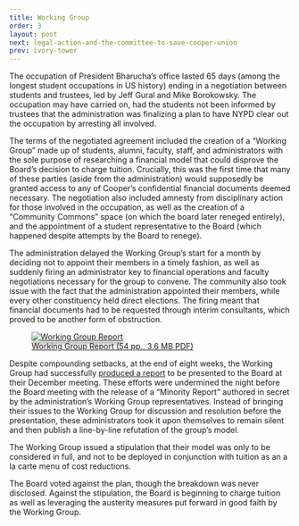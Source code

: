 ```yaml
---
title: Working Group
order: 3
layout: post
next: legal-action-and-the-committee-to-save-cooper-union
prev: ivory-tower
---
```

 
The occupation of President Bharucha’s office lasted 65 days (among the longest student occupations in US history) ending in a negotiation between students and trustees, led by Jeff Gural and Mike Borokowsky. The occupation may have carried on, had the students not been informed by trustees that the administration was finalizing a plan to have NYPD clear out the occupation by arresting all involved. 

The terms of the negotiated agreement included the creation of a “Working Group” made up of students, alumni, faculty, staff, and administrators with the sole purpose of researching a financial model that could disprove the Board’s decision to charge tuition. Crucially, this was the first time that many of these parties (aside from the administration) would supposedly be granted access to any of Cooper’s confidential financial documents deemed necessary. The negotiation also included amnesty from disciplinary action for those involved in the occupation, as well as the creation of a “Community Commons” space (on which the board later reneged entirely), and the appointment of a student representative to the Board (which happened despite attempts by the Board to renege).

The administration delayed the Working Group’s start for a month by deciding not to appoint their members in a timely fashion, as well as suddenly firing an administrator key to financial operations and faculty negotiations necessary for the group to convene. The community also took issue with the fact that the administration appointed their members, while every other constituency held direct elections. The firing meant that financial documents had to be requested through interim consultants, which proved to be another form of obstruction.

<figure class="pull-right">
	<a href="http://cooper.edu/sites/default/files/uploads/assets/site/files/2013/WrkingGrpRpt_1212.pdf">
		<img src="{{site.baseurl}}/img/workinggroup-report.jpg" alt="Working Group Report" style="box-shadow:0 5px 5px rgba(0,0,0,.25)">
		<figcaption>Working Group Report (54 pp., 3.6 MB PDF)</figcaption>
	</a>
</figure>

Despite compounding setbacks, at the end of eight weeks, the Working Group had successfully <a href="http://cooper.edu/sites/default/files/uploads/assets/site/files/2013/WrkingGrpRpt_1212.pdf">produced a report</a> to be presented to the Board at their December meeting. These efforts were undermined the night before the Board meeting with the release of a “Minority Report” authored in secret by the administration’s Working Group representatives. Instead of bringing their issues to the Working Group for discussion and resolution before the presentation, these administrators took it upon themselves to remain silent and then publish a line-by-line refutation of the group’s model.

The Working Group issued a stipulation that their model was only to be considered in full, and not to be deployed in conjunction with tuition as an a la carte menu of cost reductions.

The Board voted against the plan, though the breakdown was never disclosed. Against the stipulation, the Board is beginning to charge tuition as well as leveraging the austerity measures put forward in good faith by the Working Group.